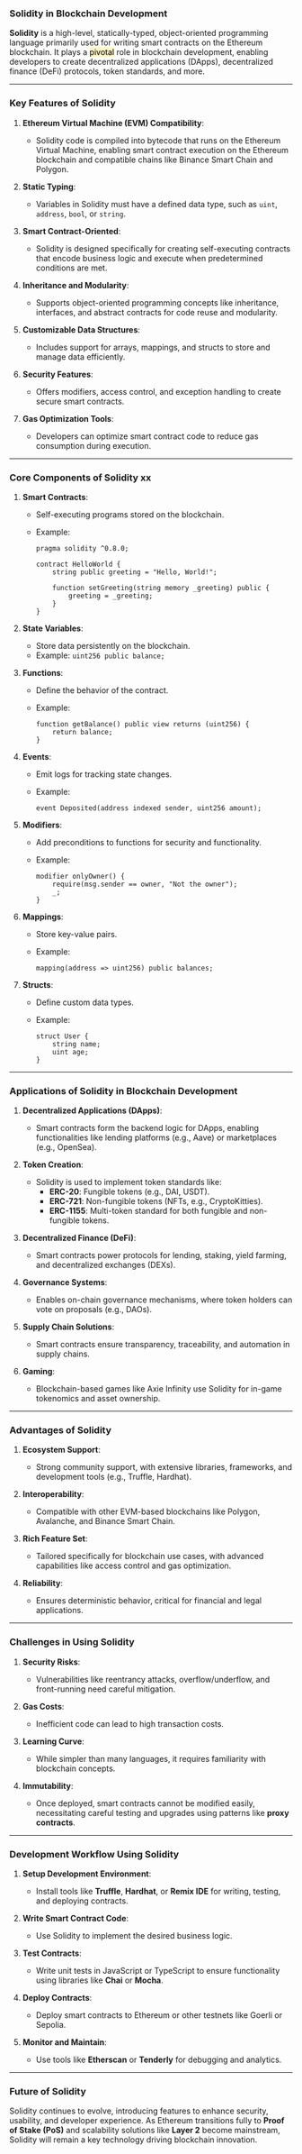 ### **Solidity in Blockchain Development**

**Solidity** is a high-level, statically-typed, object-oriented programming language primarily used for writing smart contracts on the Ethereum blockchain. It plays a <mark style="background: #FFF3A3A6;">pivotal</mark> role in blockchain development, enabling developers to create decentralized applications (DApps), decentralized finance (DeFi) protocols, token standards, and more.

---

### **Key Features of Solidity**

1. **Ethereum Virtual Machine (EVM) Compatibility**:
    
    - Solidity code is compiled into bytecode that runs on the Ethereum Virtual Machine, enabling smart contract execution on the Ethereum blockchain and compatible chains like Binance Smart Chain and Polygon.
2. **Static Typing**:
    
    - Variables in Solidity must have a defined data type, such as `uint`, `address`, `bool`, or `string`.
3. **Smart Contract-Oriented**:
    
    - Solidity is designed specifically for creating self-executing contracts that encode business logic and execute when predetermined conditions are met.
4. **Inheritance and Modularity**:
    
    - Supports object-oriented programming concepts like inheritance, interfaces, and abstract contracts for code reuse and modularity.
5. **Customizable Data Structures**:
    
    - Includes support for arrays, mappings, and structs to store and manage data efficiently.
6. **Security Features**:
    
    - Offers modifiers, access control, and exception handling to create secure smart contracts.
7. **Gas Optimization Tools**:
    
    - Developers can optimize smart contract code to reduce gas consumption during execution.

---

### **Core Components of Solidity**  xx

1. **Smart Contracts**:
    
    - Self-executing programs stored on the blockchain.
    - Example:
        
        ```solidity
        pragma solidity ^0.8.0;
        
        contract HelloWorld {
            string public greeting = "Hello, World!";
            
            function setGreeting(string memory _greeting) public {
                greeting = _greeting;
            }
        }
        ```
        
2. **State Variables**:
    
    - Store data persistently on the blockchain.
    - Example: `uint256 public balance;`
3. **Functions**:
    
    - Define the behavior of the contract.
    - Example:
        
        ```solidity
        function getBalance() public view returns (uint256) {
            return balance;
        }
        ```
        
4. **Events**:
    
    - Emit logs for tracking state changes.
    - Example:
        
        ```solidity
        event Deposited(address indexed sender, uint256 amount);
        ```
        
5. **Modifiers**:
    
    - Add preconditions to functions for security and functionality.
    - Example:
        
        ```solidity
        modifier onlyOwner() {
            require(msg.sender == owner, "Not the owner");
            _;
        }
        ```
        
6. **Mappings**:
    
    - Store key-value pairs.
    - Example:
        
        ```solidity
        mapping(address => uint256) public balances;
        ```
        
7. **Structs**:
    
    - Define custom data types.
    - Example:
        
        ```solidity
        struct User {
            string name;
            uint age;
        }
        ```
        

---

### **Applications of Solidity in Blockchain Development**

1. **Decentralized Applications (DApps)**:
    
    - Smart contracts form the backend logic for DApps, enabling functionalities like lending platforms (e.g., Aave) or marketplaces (e.g., OpenSea).
2. **Token Creation**:
    
    - Solidity is used to implement token standards like:
        - **ERC-20**: Fungible tokens (e.g., DAI, USDT).
        - **ERC-721**: Non-fungible tokens (NFTs, e.g., CryptoKitties).
        - **ERC-1155**: Multi-token standard for both fungible and non-fungible tokens.
3. **Decentralized Finance (DeFi)**:
    
    - Smart contracts power protocols for lending, staking, yield farming, and decentralized exchanges (DEXs).
4. **Governance Systems**:
    
    - Enables on-chain governance mechanisms, where token holders can vote on proposals (e.g., DAOs).
5. **Supply Chain Solutions**:
    
    - Smart contracts ensure transparency, traceability, and automation in supply chains.
6. **Gaming**:
    
    - Blockchain-based games like Axie Infinity use Solidity for in-game tokenomics and asset ownership.

---

### **Advantages of Solidity**

1. **Ecosystem Support**:
    
    - Strong community support, with extensive libraries, frameworks, and development tools (e.g., Truffle, Hardhat).
2. **Interoperability**:
    
    - Compatible with other EVM-based blockchains like Polygon, Avalanche, and Binance Smart Chain.
3. **Rich Feature Set**:
    
    - Tailored specifically for blockchain use cases, with advanced capabilities like access control and gas optimization.
4. **Reliability**:
    
    - Ensures deterministic behavior, critical for financial and legal applications.

---

### **Challenges in Using Solidity**

1. **Security Risks**:
    
    - Vulnerabilities like reentrancy attacks, overflow/underflow, and front-running need careful mitigation.
2. **Gas Costs**:
    
    - Inefficient code can lead to high transaction costs.
3. **Learning Curve**:
    
    - While simpler than many languages, it requires familiarity with blockchain concepts.
4. **Immutability**:
    
    - Once deployed, smart contracts cannot be modified easily, necessitating careful testing and upgrades using patterns like **proxy contracts**.

---

### **Development Workflow Using Solidity**

1. **Setup Development Environment**:
    
    - Install tools like **Truffle**, **Hardhat**, or **Remix IDE** for writing, testing, and deploying contracts.
2. **Write Smart Contract Code**:
    
    - Use Solidity to implement the desired business logic.
3. **Test Contracts**:
    
    - Write unit tests in JavaScript or TypeScript to ensure functionality using libraries like **Chai** or **Mocha**.
4. **Deploy Contracts**:
    
    - Deploy smart contracts to Ethereum or other testnets like Goerli or Sepolia.
5. **Monitor and Maintain**:
    
    - Use tools like **Etherscan** or **Tenderly** for debugging and analytics.

---

### **Future of Solidity**

Solidity continues to evolve, introducing features to enhance security, usability, and developer experience. As Ethereum transitions fully to **Proof of Stake (PoS)** and scalability solutions like **Layer 2** become mainstream, Solidity will remain a key technology driving blockchain innovation.